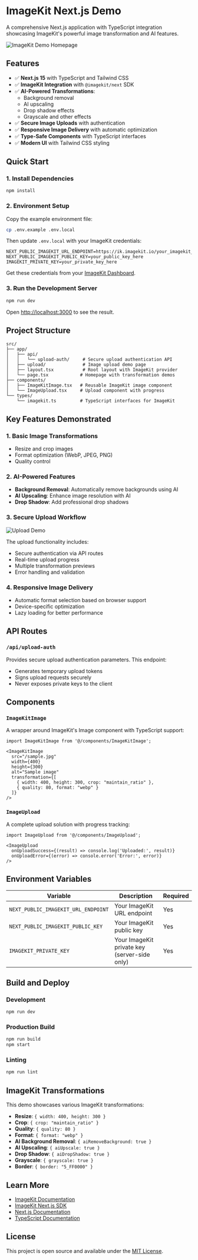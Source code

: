 # ImageKit Next.js Demo

A comprehensive Next.js application with TypeScript integration showcasing ImageKit's powerful image transformation and AI features.

![ImageKit Demo Homepage](https://github.com/user-attachments/assets/4434aff0-9bf9-4da0-bb2b-44820decb96b)

## Features

- ✅ **Next.js 15** with TypeScript and Tailwind CSS
- ✅ **ImageKit Integration** with `@imagekit/next` SDK
- ✅ **AI-Powered Transformations**:
  - Background removal
  - AI upscaling
  - Drop shadow effects
  - Grayscale and other effects
- ✅ **Secure Image Uploads** with authentication
- ✅ **Responsive Image Delivery** with automatic optimization
- ✅ **Type-Safe Components** with TypeScript interfaces
- ✅ **Modern UI** with Tailwind CSS styling

## Quick Start

### 1. Install Dependencies

```bash
npm install
```

### 2. Environment Setup

Copy the example environment file:

```bash
cp .env.example .env.local
```

Then update `.env.local` with your ImageKit credentials:

```env
NEXT_PUBLIC_IMAGEKIT_URL_ENDPOINT=https://ik.imagekit.io/your_imagekit_id
NEXT_PUBLIC_IMAGEKIT_PUBLIC_KEY=your_public_key_here
IMAGEKIT_PRIVATE_KEY=your_private_key_here
```

Get these credentials from your [ImageKit Dashboard](https://imagekit.io/dashboard).

### 3. Run the Development Server

```bash
npm run dev
```

Open [http://localhost:3000](http://localhost:3000) to see the result.

## Project Structure

```
src/
├── app/
│   ├── api/
│   │   └── upload-auth/     # Secure upload authentication API
│   ├── upload/              # Image upload demo page
│   ├── layout.tsx           # Root layout with ImageKit provider
│   └── page.tsx            # Homepage with transformation demos
├── components/
│   ├── ImageKitImage.tsx   # Reusable ImageKit image component
│   └── ImageUpload.tsx     # Upload component with progress
└── types/
    └── imagekit.ts         # TypeScript interfaces for ImageKit
```

## Key Features Demonstrated

### 1. Basic Image Transformations
- Resize and crop images
- Format optimization (WebP, JPEG, PNG)
- Quality control

### 2. AI-Powered Features
- **Background Removal**: Automatically remove backgrounds using AI
- **AI Upscaling**: Enhance image resolution with AI
- **Drop Shadow**: Add professional drop shadows

### 3. Secure Upload Workflow
![Upload Demo](https://github.com/user-attachments/assets/635882e4-f7b4-49a2-b274-2fae9a57853b)

The upload functionality includes:
- Secure authentication via API routes
- Real-time upload progress
- Multiple transformation previews
- Error handling and validation

### 4. Responsive Image Delivery
- Automatic format selection based on browser support
- Device-specific optimization
- Lazy loading for better performance

## API Routes

### `/api/upload-auth`

Provides secure upload authentication parameters. This endpoint:
- Generates temporary upload tokens
- Signs upload requests securely
- Never exposes private keys to the client

## Components

### `ImageKitImage`
A wrapper around ImageKit's Image component with TypeScript support:

```tsx
import ImageKitImage from '@/components/ImageKitImage';

<ImageKitImage
  src="/sample.jpg"
  width={400}
  height={300}
  alt="Sample image"
  transformation={[
    { width: 400, height: 300, crop: "maintain_ratio" },
    { quality: 80, format: "webp" }
  ]}
/>
```

### `ImageUpload`
A complete upload solution with progress tracking:

```tsx
import ImageUpload from '@/components/ImageUpload';

<ImageUpload
  onUploadSuccess={(result) => console.log('Uploaded:', result)}
  onUploadError={(error) => console.error('Error:', error)}
/>
```

## Environment Variables

| Variable | Description | Required |
|----------|-------------|----------|
| `NEXT_PUBLIC_IMAGEKIT_URL_ENDPOINT` | Your ImageKit URL endpoint | Yes |
| `NEXT_PUBLIC_IMAGEKIT_PUBLIC_KEY` | Your ImageKit public key | Yes |
| `IMAGEKIT_PRIVATE_KEY` | Your ImageKit private key (server-side only) | Yes |

## Build and Deploy

### Development
```bash
npm run dev
```

### Production Build
```bash
npm run build
npm start
```

### Linting
```bash
npm run lint
```

## ImageKit Transformations

This demo showcases various ImageKit transformations:

- **Resize**: `{ width: 400, height: 300 }`
- **Crop**: `{ crop: "maintain_ratio" }`
- **Quality**: `{ quality: 80 }`
- **Format**: `{ format: "webp" }`
- **AI Background Removal**: `{ aiRemoveBackground: true }`
- **AI Upscaling**: `{ aiUpscale: true }`
- **Drop Shadow**: `{ aiDropShadow: true }`
- **Grayscale**: `{ grayscale: true }`
- **Border**: `{ border: "5_FF0000" }`

## Learn More

- [ImageKit Documentation](https://imagekit.io/docs)
- [ImageKit Next.js SDK](https://imagekit.io/docs/integration/nextjs)
- [Next.js Documentation](https://nextjs.org/docs)
- [TypeScript Documentation](https://www.typescriptlang.org/docs)

## License

This project is open source and available under the [MIT License](LICENSE).
